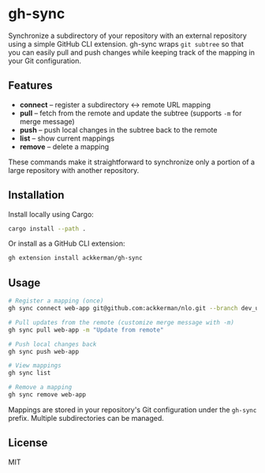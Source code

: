 # gh-sync

Synchronize a subdirectory of your repository with an external repository using a simple GitHub CLI extension. gh-sync wraps `git subtree` so that you can easily pull and push changes while keeping track of the mapping in your Git configuration.

## Features

- **connect** – register a subdirectory ↔ remote URL mapping
- **pull** – fetch from the remote and update the subtree (supports `-m` for merge message)
- **push** – push local changes in the subtree back to the remote
- **list** – show current mappings
- **remove** – delete a mapping

These commands make it straightforward to synchronize only a portion of a large repository with another repository.

## Installation

Install locally using Cargo:

```bash
cargo install --path .
```

Or install as a GitHub CLI extension:

```bash
gh extension install ackkerman/gh-sync
```

## Usage

```bash
# Register a mapping (once)
gh sync connect web-app git@github.com:ackkerman/nlo.git --branch dev_ui

# Pull updates from the remote (customize merge message with -m)
gh sync pull web-app -m "Update from remote"

# Push local changes back
gh sync push web-app

# View mappings
gh sync list

# Remove a mapping
gh sync remove web-app
```

Mappings are stored in your repository's Git configuration under the `gh-sync` prefix. Multiple subdirectories can be managed.

## License

MIT
